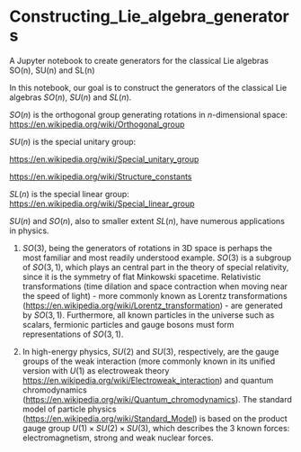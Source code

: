 # Constructing_Lie_algebra_generators

A Jupyter notebook to create generators for the classical Lie algebras SO(n), SU(n) and SL(n)

In this notebook, our goal is to construct the generators of the classical Lie algebras $SO(n)$, $SU(n)$ and $SL(n)$. 

$SO(n)$ is the orthogonal group generating rotations in $n$-dimensional space:
https://en.wikipedia.org/wiki/Orthogonal_group

$SU(n)$ is the special unitary group:

https://en.wikipedia.org/wiki/Special_unitary_group

https://en.wikipedia.org/wiki/Structure_constants

$SL(n)$ is the special linear group:
https://en.wikipedia.org/wiki/Special_linear_group

$SU(n)$ and $SO(n)$, also to smaller extent $SL(n)$, have numerous applications in physics. 

 1. $SO(3)$, being the generators of rotations in 3D space is perhaps the most familiar and most readily understood example. $SO(3)$ is a subgroup of $SO(3,1)$, which plays an central part in the theory of special relativity, since it is the symmetry of flat Minkowski spacetime. Relativistic transformations (time dilation and space contraction when moving near the speed of light) - more commonly known as Lorentz transformations (https://en.wikipedia.org/wiki/Lorentz_transformation) - are generated by $SO(3,1)$. Furthermore, all known particles in the universe such as scalars, fermionic particles and gauge bosons must form representations of $SO(3,1)$. 
    
    
 2. In high-energy physics, $SU(2)$ and $SU(3)$, respectively, are the gauge groups of the weak interaction (more commonly known in its unified version with $U(1)$ as electroweak theory https://en.wikipedia.org/wiki/Electroweak_interaction) and quantum chromodynamics (https://en.wikipedia.org/wiki/Quantum_chromodynamics). The standard model of particle physics (https://en.wikipedia.org/wiki/Standard_Model) is based on the product gauge group $U(1)\times SU(2)\times SU(3)$, which describes the 3 known forces: electromagnetism, strong and weak nuclear forces. 
